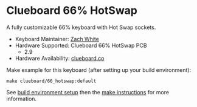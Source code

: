 # Clueboard 66% HotSwap

A fully customizable 66% keyboard with Hot Swap sockets.

* Keyboard Maintainer: [Zach White](https://github.com/skullydazed)
* Hardware Supported: Clueboard 66% HotSwap PCB
  * 2.9
* Hardware Availability: [clueboard.co](https://clueboard.co/)

Make example for this keyboard (after setting up your build environment):

    make clueboard/66_hotswap:default

See [build environment setup](https://docs.qmk.fm/build_environment_setup.html) then the [make instructions](https://docs.qmk.fm/make_instructions.html) for more information.
